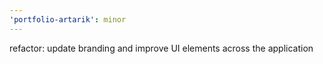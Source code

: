 ```yaml
---
'portfolio-artarik': minor
---
```


refactor: update branding and improve UI elements across the application

